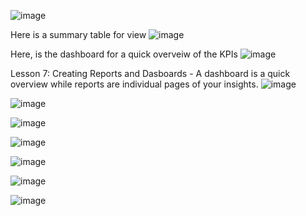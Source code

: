 ![image](https://github.com/user-attachments/assets/a35d6da0-8172-4a55-bb59-22e4e84061f4)


Here is a summary table for view
![image](https://github.com/user-attachments/assets/c192fa3b-5486-4060-94bf-9dbc8f442cdb)


Here, is the dashboard for a quick overveiw of the KPIs
![image](https://github.com/user-attachments/assets/29b997c2-28e0-4f71-b476-c6edb31647d8)


Lesson 7: Creating Reports and Dasboards - 
A dashboard is a quick overview while reports are individual pages of your insights.
![image](https://github.com/user-attachments/assets/e2bdbb75-5f5f-4ef2-9bf4-195a4d99c25d)

![image](https://github.com/user-attachments/assets/f36d75ab-b430-4959-9038-9b10aba5479d)

![image](https://github.com/user-attachments/assets/23f19f4d-dc51-42d2-9b4a-55f0ad75811f)

![image](https://github.com/user-attachments/assets/b92745c0-a5c1-43d4-bba2-e3ef2c637c0a)

![image](https://github.com/user-attachments/assets/ba46ffac-92f7-4f4f-8b76-85041e331570)

![image](https://github.com/user-attachments/assets/9bd454ce-721e-44d7-bde5-26d01c7447de)

![image](https://github.com/user-attachments/assets/23365e1e-2817-4339-880f-cc58b2c642e5)
